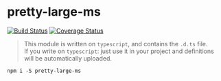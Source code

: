 # pretty-large-ms

[![Build Status](https://travis-ci.org/nskazki/pretty-large-ms.svg)](https://travis-ci.org/nskazki/pretty-large-ms)
[![Coverage Status](https://coveralls.io/repos/github/nskazki/pretty-large-ms/badge.svg?branch=master)](https://coveralls.io/github/nskazki/pretty-large-ms)

>This module is written on `typescript`, and contains the `.d.ts` file.
><br>If you write on `typescript`: just use it in your project and definitions will be automatically uploaded.

```
npm i -S pretty-large-ms
```

